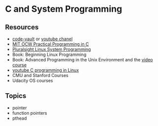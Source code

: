 # C and System Programming

## Resources
* [code-vault](https://code-vault.net/) or [youtube chanel](https://www.youtube.com/channel/UC6qj_bPq6tQ6hLwOBpBQ42Q)
* [MIT OCW Practical Programming in C](https://ocw.mit.edu/courses/electrical-engineering-and-computer-science/6-087-practical-programming-in-c-january-iap-2010/)
* [Pluralsight Linux System Programming](https://www.pluralsight.com/courses/linux-systems-programming)
* Book: Beginning Linux Programming
* Book: Advanced Programming in the Unix Environment and the [video course](https://stevens.netmeister.org/631/)
* [youtube C programming in Linux](https://www.youtube.com/playlist?list=PLypxmOPCOkHXbJhUgjRaV2pD9MJkIArhg)
* CMU and Stanford Courses
* Udacity OS courses

## Topics
* pointer 
* function pointers
* pthead